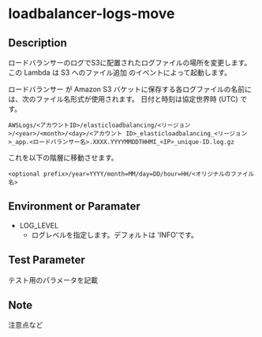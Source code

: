 # loadbalancer-logs-move

## Description
ロードバランサーのログでS3に配置されたログファイルの場所を変更します。
この Lambda は S3 へのファイル追加 のイベントによって起動します。

ロードバランサー が Amazon S3 バケットに保存する各ログファイルの名前には、次のファイル名形式が使用されます。
日付と時刻は協定世界時 (UTC) です。

```
AWSLogs/<アカウントID>/elasticloadbalancing/<リージョン>/<year>/<month>/<day>/<アカウント ID>_elasticloadbalancing_<リージョン>_app.<ロードバランサー名>.XXXX.YYYYMMDDTHHMI_<IP>_unique-ID.log.gz
```

これを以下の階層に移動させます。

```
<optional prefix>/year=YYYY/month=MM/day=DD/hour=HH/<オリジナルのファイル名>
```

## Environment or Paramater
- LOG_LEVEL
    - ログレベルを指定します。デフォルトは 'INFO'です。

## Test Parameter
テスト用のパラメータを記載

## Note
注意点など
